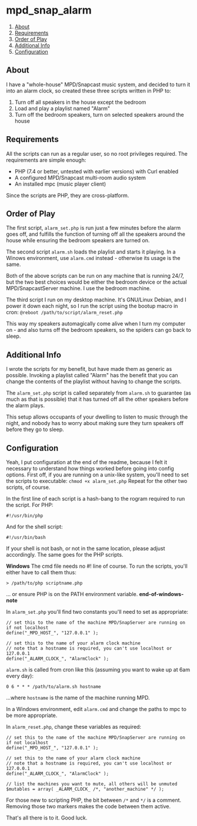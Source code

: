 # mpd_snap_alarm

  1. [About](#about)
  2. [Requirements](#requirements)
  3. [Order of Play](#order-of-play)
  4. [Additional Info](#additional-info)
  5. [Configuration](#configuration)

## About
I have a "whole-house" MPD/Snapcast music system, and decided to turn it into an alarm clock, so created these three scripts written in PHP to:

  1. Turn off all speakers in the house except the bedroom
  2. Load and play a playlist named "Alarm"
  3. Turn off the bedroom speakers, turn on selected speakers around the house

## Requirements
All the scripts can run as a regular user, so no root privileges required. The requirements are simple enough:

  * PHP (7.4 or better, untested with earlier versions) with Curl enabled
  * A configured MPD/Snapcast multi-room audio system
  * An installed mpc (music player client)

Since the scripts are PHP, they are cross-platform.

## Order of Play
The first script, `alarm_set.php` is run just a few minutes before the alarm goes off, and fulfills the function of turning off all the speakers around the house while ensuring the bedroom speakers are turned on.

The second script `alarm.sh` loads the playlist and starts it playing. In a Winows environment, use `alarm.cmd` instead - otherwise its usage is the same.

Both of the above scripts can be run on any machine that is running 24/7, but the two best choices would be either the bedroom device or the actual MPD/SnapcastServer machine. I use the bedroom machine.

The third script I run on my desktop machine. It's GNU/Linux Debian, and I power it down each night, so I run the script using the bootup macro in cron:
```@reboot /path/to/script/alarm_reset.php```

This way my speakers automagically come alive when I turn my computer on - and also turns off the bedroom speakers, so the spiders can go back to sleep.

## Additional Info
I wrote the scripts for my benefit, but have made them as generic as possible. Invoking a playlist called "Alarm" has the benefit that you can change the contents of the playlist without having to change the scripts.

The `alarm_set.php` script is called separately from `alarm.sh` to guarantee (as much as that is possible) that it has turned off all the other speakers before the alarm plays.

This setup allows occupants of your dwelling to listen to music through the night, and nobody has to worry about making sure they turn speakers off before they go to sleep.

## Configuration
Yeah, I put configuration at the end of the readme, because I felt it necessary to understand how things worked before going into config options. First off, if you are running on a unix-like system, you'll need to set the scripts to executable:
```chmod +x alarm_set.php```
Repeat for the other two scripts, of course.

In the first line of each script is a hash-bang to the rogram required to run the script. For PHP:
```
#!/usr/bin/php
```
And for the shell script:
```
#!/usr/bin/bash
```
If your shell is not bash, or not in the same location, please adjust accordingly. The same goes for the PHP scripts.

**Windows**
The cmd file needs no #! line of course. To run the scripts, you'll either have to call them thus:
```
> /path/to/php scriptname.php
```
... or ensure PHP is on the PATH environment variable.
**end-of-windows-note**

In `alarm_set.php` you'll find two constants you'll need to set as appropriate:
```
// set this to the name of the machine MPD/SnapServer are running on if not localhost
define("_MPD_HOST_", "127.0.0.1" );

// set this to the name of your alarm clock machine
// note that a hostname is required, you can't use localhost or 127.0.0.1
define("_ALARM_CLOCK_", "AlarmClock" );
```

`alarm.sh` is called from cron like this (assuming you want to wake up at 6am every day):
```
0 6 * * * /path/to/alarm.sh hostname
```
...where `hostname` is the name of the machine running MPD.

In a Windows environment, edit `alarm.cmd` and change the paths to mpc to be more appropriate.

In `alarm_reset.php`, change these variables as required:
```
// set this to the name of the machine MPD/SnapServer are running on if not localhost
define("_MPD_HOST_", "127.0.0.1" );

// set this to the name of your alarm clock machine
// note that a hostname is required, you can't use localhost or 127.0.0.1
define("_ALARM_CLOCK_", "AlarmClock" );

// list the machines you want to mute, all others will be unmuted
$mutables = array( _ALARM_CLOCK_ /*, "another_machine" */ );
```
For those new to scripting PHP, the bit between `/*` and `*/` is a comment. Removing those two markers makes the code between them active.

That's all there is to it. Good luck.
